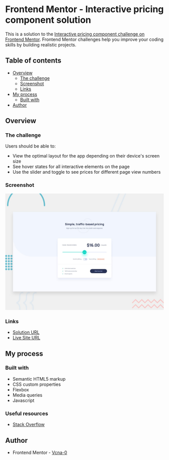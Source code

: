 # Frontend Mentor - Interactive pricing component solution

This is a solution to the [Interactive pricing component challenge on Frontend Mentor](https://www.frontendmentor.io/challenges/interactive-pricing-component-t0m8PIyY8). Frontend Mentor challenges help you improve your coding skills by building realistic projects. 

## Table of contents

- [Overview](#overview)
  - [The challenge](#the-challenge)
  - [Screenshot](#screenshot)
  - [Links](#links)
- [My process](#my-process)
  - [Built with](#built-with)
- [Author](#author)

## Overview

### The challenge

Users should be able to:

- View the optimal layout for the app depending on their device's screen size
- See hover states for all interactive elements on the page
- Use the slider and toggle to see prices for different page view numbers

### Screenshot

![](design/desktop-preview.jpg)

### Links

- [Solution URL](https://www.frontendmentor.io/solutions/loopstudios-landing-page-3GfKRxX4u)
- [Live Site URL](https://vcna-0.github.io/FrontendMentor-challenges/Interactive-pricing-component/)

## My process

### Built with

- Semantic HTML5 markup
- CSS custom properties
- Flexbox
- Media queries
- Javascript

### Useful resources

- [Stack Overflow](https://stackoverflow.com/)

## Author

- Frontend Mentor - [Vcna-0](https://www.frontendmentor.io/profile/Vcna-0)

